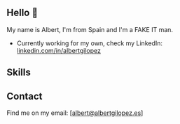 ## Hello 👋

My name is Albert, I'm from Spain and I'm a FAKE IT man.

* Currently working for my own, check my LinkedIn: [linkedin.com/in/albertgilopez](https://www.linkedin.com/in/albertgilopez/)

## Skills

## Contact

Find me on my email: [albert@albertgilopez.es]
